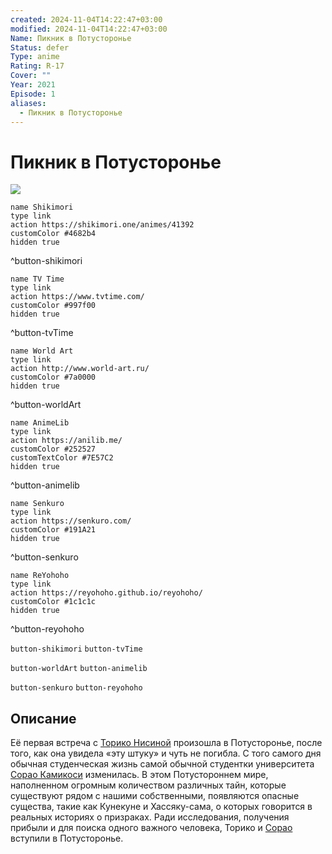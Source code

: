 ```yaml
---
created: 2024-11-04T14:22:47+03:00
modified: 2024-11-04T14:22:47+03:00
Name: Пикник в Потусторонье
Status: defer
Type: anime
Rating: R-17
Cover: ""
Year: 2021
Episode: 1
aliases:
  - Пикник в Потусторонье
---
```


# Пикник в Потусторонье

![](https://nyaa.shikimori.one/uploads/poster/animes/41392/fc57e40e6ae5277fe8761110a3016d53.jpeg)

```button
name Shikimori
type link
action https://shikimori.one/animes/41392
customColor #4682b4
hidden true
```
^button-shikimori

```button
name TV Time
type link
action https://www.tvtime.com/
customColor #997f00
hidden true
```
^button-tvTime

```button
name World Art
type link
action http://www.world-art.ru/
customColor #7a0000
hidden true
```
^button-worldArt

```button
name AnimeLib
type link
action https://anilib.me/
customColor #252527
customTextColor #7E57C2
hidden true
```
^button-animelib

```button
name Senkuro
type link
action https://senkuro.com/
customColor #191A21
hidden true
```
^button-senkuro

```button
name ReYohoho
type link
action https://reyohoho.github.io/reyohoho/
customColor #1c1c1c
hidden true
```
^button-reyohoho

`button-shikimori` `button-tvTime`

`button-worldArt` `button-animelib`

`button-senkuro` `button-reyohoho`

## Описание

Её первая встреча с [Торико Нисиной](https://shikimori.one/characters/170740-toriko-nishina) произошла в Потусторонье, после того, как она увидела «эту штуку» и чуть не погибла. С того самого дня обычная студенческая жизнь самой обычной студентки университета [Сорао Камикоси](https://shikimori.one/characters/170739-sorawo-kamikoshi) изменилась. В этом Потустороннем мире, наполненном огромным количеством различных тайн, которые существуют рядом с нашими собственными, появляются опасные существа, такие как Кунекуне и Хассяку-сама, о которых говорится в реальных историях о призраках. Ради исследования, получения прибыли и для поиска одного важного человека, Торико и [Сорао](https://shikimori.one/characters/170739-sorawo-kamikoshi) вступили в Потусторонье.
